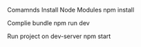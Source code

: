 Comamnds
Install Node Modules
npm install

Complie bundle
npm run dev

Run project on dev-server
npm start
